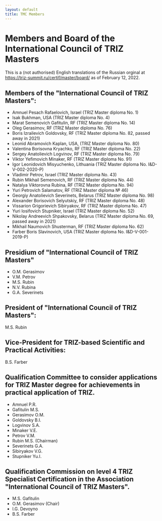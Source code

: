```yaml
---
layout: default
title: TMC Members
---
```


# Members and Board of the International Council of TRIZ Masters

This is a (not authorised) English translations of the Russian orginal at
<https://triz-summit.ru/certif/master/board/> as of February 12, 2022.

## Members of the "International Council of TRIZ Masters":

- Amnuel Pesach Rafaelovich, Israel (TRIZ Master diploma No. 1)
- Isak Bukhman, USA (TRIZ Master diploma No. 4)
- Marat Semenovich Gafitulin, RF (TRIZ Master diploma No. 14)
- Oleg Gerasimov, RF (TRIZ Master diploma No. 76)
- Boris Izrailevich Goldovsky, RF (TRIZ Master diploma No. 82, passed away in 2021)
- Leonid Abramovich Kaplan, USA, (TRIZ Master diploma No. 80)
- Valentina Borisovna Kryachko, RF (TRIZ Master diploma No. 22)
- Sergey Anatolievich Logvinov, RF (TRIZ Master diploma No. 79)
- Viktor Yefimovich Minaker, RF (TRIZ Master diploma No. 91)
- Igor Leonidovich Misyuchenko, Lithuania
  (TRIZ Master diploma No. I&D-V-002-2020-P)
- Vladimir Petrov, Israel (TRIZ Master diploma No. 43)
- Rubin Mikhail Semenovich, RF (TRIZ Master diploma No. 44)
- Natalya Viktorovna Rubina, RF (TRIZ Master diploma No. 94)
- Yuri Petrovich Salamatov, RF (TRIZ Master diploma № 46)
- Georgiy Anatolievich Severinets, Belarus (TRIZ Master diploma No. 98)
- Alexander Borisovich Selyutskiy, RF (TRIZ Master diploma No. 48)
- Vissarion Grigorievich Sibiryakov, RF (TRIZ Master diploma No. 47)
- Yuri Iosifovich Stupniker, Israel (TRIZ Master diploma No. 52)
- Nikolay Andreevich Shpakovsky, Belarus (TRIZ Master diploma No. 69, passed away in 2021)
- Mikhail Naumovich Shusterman, RF (TRIZ Master diploma No. 62)
- Farber Boris Slavinovich, USA (TRIZ Master diploma No. I&D-V-001-2019-P)
 
## Presidium of "International Council of TRIZ Masters"
- O.M. Gerasimov
- V.M. Petrov
- M.S. Rubin
- N.V. Rubina
- G.A. Severinets

## President of "International Council of TRIZ Masters":

M.S. Rubin

## Vice-President for TRIZ-based Scientific and Practical Activities:

B.S. Farber

## Qualification Committee to consider applications for TRIZ Master degree for achievements in practical application of TRIZ.
- Amnuel P.R.
- Gafitulin M.S.
- Gerasimov O.M.
- Goldovsky B.I.
- Logvinov S.A.
- Minaker V.E.
- Petrov V.M.
- Rubin M.S. (Chairman)
- Severinets G.A.
- Sibiryakov V.G.
- Stupniker Yu.I.

## Qualification Commission on level 4 TRIZ Specialist Certification in the Association "International Council of TRIZ Masters".

- M.S. Gafitulin
- O.M. Gerasimov (Chair)
- I.G. Devoyno
- B.S. Farber